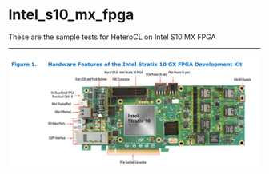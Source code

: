 # Intel_s10_mx_fpga
These are the sample tests for HeteroCL on Intel S10 MX FPGA

---
![image](https://github.com/ybai62868/Intel_s10_mx_fpga/blob/master/images/s10_mx_fpga.png)

